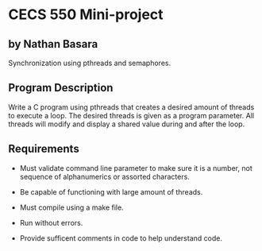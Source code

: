 # CECS 550 Mini-project
## by Nathan Basara

Synchronization using pthreads and semaphores.

## Program Description

Write a C program using pthreads that creates a desired amount of threads to execute a loop.  The desired threads is given as a program parameter.  All threads will modify and display a shared value during and after the loop.

## Requirements

* Must validate command line parameter to make sure it is a number, not sequence of alphanumerics or assorted characters.

* Be capable of functioning with large amount of threads.

* Must compile using a make file.

* Run without errors.

* Provide sufficent comments in code to help understand code.